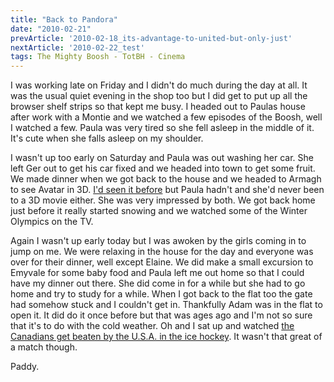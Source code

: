 ```yaml
---
title: "Back to Pandora"
date: "2010-02-21"
prevArticle: '2010-02-18_its-advantage-to-united-but-only-just'
nextArticle: '2010-02-22_test'
tags: The Mighty Boosh - TotBH - Cinema
---
```

I was working late on Friday and I didn't do much during the day at all. It was the usual quiet evening in the shop too but I did get to put up all the browser shelf strips so that kept me busy. I headed out to Paulas house after work with a Montie and we watched a few episodes of the Boosh, well I watched a few. Paula was very tired so she fell asleep in the middle of it. It's cute when she falls asleep on my shoulder.

I wasn't up too early on Saturday and Paula was out washing her car. She left Ger out to get his car fixed and we headed into town to get some fruit. We made dinner when we got back to the house and we headed to Armagh to see Avatar in 3D. [I'd seen it before](/posts/2010-01-24_not-exactly-the-perfect-reunionbut-avatar-was-good) but Paula hadn't and she'd never been to a 3D movie either. She was very impressed by both. We got back home just before it really started snowing and we watched some of the Winter Olympics on the TV.

Again I wasn't up early today but I was awoken by the girls coming in to jump on me. We were relaxing in the house for the day and everyone was over for their dinner, well except Elaine. We did make a small excursion to Emyvale for some baby food and Paula left me out home so that I could have my dinner out there. She did come in for a while but she had to go home and try to study for a while. When I got back to the flat too the gate had somehow stuck and I couldn't get in. Thankfully Adam was in the flat to open it. It did do it once before but that was ages ago and I'm not so sure that it's to do with the cold weather. Oh and I sat up and watched [the Canadians get beaten by the U.S.A. in the ice hockey](http://www.rte.ie/sport/2010/0222/winterolympics.html). It wasn't that great of a match though.

Paddy.